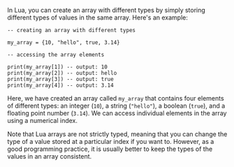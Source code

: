 In Lua, you can create an array with different types by simply storing different types of values in the same array. Here's an example:

```
-- creating an array with different types

my_array = {10, "hello", true, 3.14}

-- accessing the array elements

print(my_array[1]) -- output: 10
print(my_array[2]) -- output: hello
print(my_array[3]) -- output: true
print(my_array[4]) -- output: 3.14
```

Here, we have created an array called `my_array` that contains four elements of different types: an integer (`10`), a string (`"hello"`), a boolean (`true`), and a floating point number (`3.14`). We can access individual elements in the array using a numerical index. 

Note that Lua arrays are not strictly typed, meaning that you can change the type of a value stored at a particular index if you want to. However, as a good programming practice, it is usually better to keep the types of the values in an array consistent.